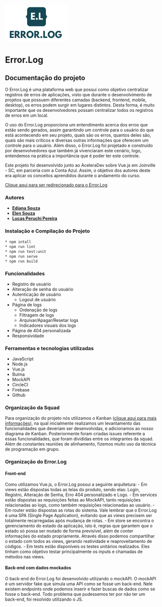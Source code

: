 ![Alt text](https://github.com/codenation-dev/squad-1-ad-vuejs-contaazul-1/blob/master/src/assets/login-logo.png)

# Error.Log

## Documentação do projeto

O Error.Log é uma plataforma web que possui como objetivo centralizar registros de erros de aplicações, visto que durante o desenvolvimento de projetos que possuem diferentes camadas (backend, frontend, mobile, desktop), os erros podem surgir em lugares distintos. Desta forma, é muito importante que os desenvolvedores possam centralizar todos os registros de erros em um local. 

O uso do Error.Log proporciona um entendimento acerca dos erros que estão sendo gerados, assim garantindo um controle para o usuário do que está acontecendo em seu projeto, quais são os erros, quantos deles são, quais são mais critícos e diversas outras informações que oferecem um controle para o usuário. Além disso, o Error.Log foi projetado e construído por desenvolvedores que também já vivenciaram este cenário, logo, entendemos na prática a importância que é poder ter este controle.

Este projeto foi desenvolvido junto ao AceleraDev sobre Vue.js em Joinville - SC, em parceria com a Conta Azul. Assim, o objetivo dos autores deste era aplicar os conceitos aprendidos durante o andamento do curso.

[Clique aqui para ser redirecionado para o Error.Log](https://error-log-system.web.app/)

### Autores

  * **[Ediana Souza](https://github.com/edianassouza)**
  * **[Elen Souza](https://github.com/ElenSouza29)**
  * **[Lucas Peruchi Pereira](https://github.com/PeruchiBR)**

### Instalação e Compilação do Projeto

    * npm intall
    * npm run lint
    * npm run test:unit
    * npm run serve
    * npm run build

### Funcionalidades

- Registro de usuário
- Alteração de senha do usuário
- Autenticação de usuário
    - Logout de usuário
- Página de logs
    - Ordenação de logs
    - Filtragem de logs
    - Arquivar/Apagar/Resetar logs
    - Indicadores visuais dos logs
- Página de 404 personalizada
- Responsividade 

### Ferramentas e tecnologias utilizadas

- JavaScript
- Node.js
- Vue.js
- Bulma
- MockAPI
- CircleCI
- Firebase
- Github

### Organização da Squad

Para organização do projeto nós utilizamos o Kanban ([clique aqui para mais informações](https://github.com/codenation-dev/squad-1-ad-vuejs-contaazul-1/projects/1)), na qual inicialmente realizamos um levantamento das funcionalidades que deveriam ser desenvolvidas, e adicionamos ao nosso diagrama de Kanban. Posteriormente foram criadas issues referente a essas funcionalidades, que foram divididas entre os integrantes da squad. Além de constantes reuniões de alinhamento, fizemos muito uso da técnica de programação em grupo.

### Organização do Error.Log

#### Front-end

Como utilizamos Vue.js, o Error.Log possui a seguinte arquitetura:
    - Em views estão dispostas todas as telas do produto, sendo elas: Login, Registro, Alteração de Senha, Erro 404 personalizado e Logs. 
    - Em services estão dispostas as requisições feitas ao MockAPI, tanto requisições relacionadas ao logs, como também requisições relacionadas ao usuário.
    - Em router estão dispostas as rotas do sistema. Vale lembrar que o Error.Log é uma SPA (Single Page Application), evitando que as views precisem ser totalmente recarregadas após mudança de rotas.
    - Em store se encontra o gerenciamento do estado da aplicação, isto é, regras que garantem que o estado só possa ser mutado de forma previsível, além de conter informações do estado propriamente. Através disso podemos compartilhar o estado com todos as views, gerando reatividade e reaproveitamento de códigos. 
    - Em tests estão disponíveis os testes unitários realizados. Eles tinham como objetivo testar principalmente os inputs e chamadas de métodos nas views. 

#### Back-end com dados mockados

O back-end do Error.Log foi desenvolvido utilizando o mockAPI. O mockAPI é um servidor fake que simula uma API como se fosse um back-end. Nele existem endpoints onde podemos inserir e fazer buscas de dados como se fosse o back-end. Todo problema que pudessemos ter por não ter um back-end, foi resolvido utilizando o JS.
